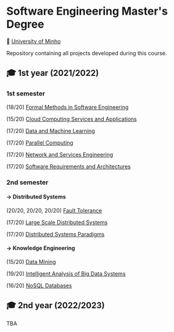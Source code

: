 # Software Engineering Master's Degree
📍 [University of Minho](https://www.uminho.pt/EN)

Repository containing all projects developed during this course.

## 🎓 1st year (2021/2022)

### 1st semester
(18/20) [Formal Methods in Software Engineering](https://github.com/rita-peixoto/MEI-UMinho/tree/main/1YEAR/1st/MFES)

(15/20) [Cloud Computing Services and Applications](https://github.com/rita-peixoto/MEI-UMinho/tree/main/1YEAR/1st/ASCN)

(17/20) [Data and Machine Learning](https://github.com/rita-peixoto/MEI-UMinho/tree/main/1YEAR/1st/DAA)

(17/20) [Parallel Computing](https://github.com/rita-peixoto/MEI-UMinho/tree/main/1YEAR/1st/CP)

(17/20) [Network and Services Engineering](https://github.com/rita-peixoto/MEI-UMinho/tree/main/1YEAR/1st/ESR)

(17/20) [Software Requirements and Architectures](https://github.com/rita-peixoto/MEI-UMinho/tree/main/1YEAR/1st/RAS)


### 2nd semester

#### → Distributed Systems

(20/20, 20/20, 20/20) [Fault Tolerance](https://github.com/rita-peixoto/MEI-UMinho/tree/main/1YEAR/2nd/TF)

(17/20) [Large Scale Distributed Systems](https://github.com/rita-peixoto/MEI-UMinho/tree/main/1YEAR/2nd/SDGE-PSD)

(17/20) [Distributed Systems Paradigms](https://github.com/rita-peixoto/MEI-UMinho/tree/main/1YEAR/2nd/SDGE-PSD)

#### → Knowledge Engineering

(15/20) [Data Mining](https://github.com/rita-peixoto/MEI-UMinho/tree/main/1YEAR/2nd/MD)

(19/20) [Intelligent Analysis of Big Data Systems]()

(16/20) [NoSQL Databases](https://github.com/rita-peixoto/MEI-UMinho/tree/main/1YEAR/2nd/NoSQL)

## 🎓 2nd year (2022/2023)

TBA
